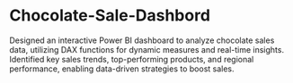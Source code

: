 # Chocolate-Sale-Dashbord
Designed an interactive Power BI dashboard to analyze chocolate sales data, utilizing DAX functions for dynamic measures and real-time insights. Identified key sales trends, top-performing products, and regional performance, enabling data-driven strategies to boost sales.
